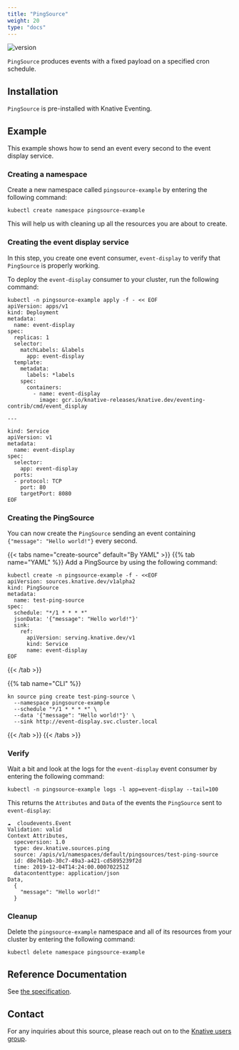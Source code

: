 ```yaml
---
title: "PingSource"
weight: 20
type: "docs"
---
```


![version](https://img.shields.io/badge/API_Version-v1alpha2-green?style=for-the-badge)

`PingSource` produces events with a fixed payload on a specified cron schedule.

## Installation

`PingSource` is pre-installed with Knative Eventing.

## Example

This example shows how to send an event every second to the event display
service.

### Creating a namespace

Create a new namespace called `pingsource-example` by entering the following
command:

```shell
kubectl create namespace pingsource-example
```

This will help us with cleaning up all the resources you are about to create.

### Creating the event display service

In this step, you create one event consumer, `event-display` to verify that
`PingSource` is properly working.

To deploy the `event-display` consumer to your cluster, run the following
command:

```shell
kubectl -n pingsource-example apply -f - << EOF
apiVersion: apps/v1
kind: Deployment
metadata:
  name: event-display
spec:
  replicas: 1
  selector:
    matchLabels: &labels
      app: event-display
  template:
    metadata:
      labels: *labels
    spec:
      containers:
        - name: event-display
          image: gcr.io/knative-releases/knative.dev/eventing-contrib/cmd/event_display

---

kind: Service
apiVersion: v1
metadata:
  name: event-display
spec:
  selector:
    app: event-display
  ports:
  - protocol: TCP
    port: 80
    targetPort: 8080
EOF
```

### Creating the PingSource

You can now create the `PingSource` sending an event containing
`{"message": "Hello world!"}` every second.

{{< tabs name="create-source" default="By YAML" >}} {{% tab name="YAML" %}} Add
a PingSource by using the following command:

```shell
kubectl create -n pingsource-example -f - <<EOF
apiVersion: sources.knative.dev/v1alpha2
kind: PingSource
metadata:
  name: test-ping-source
spec:
  schedule: "*/1 * * * *"
  jsonData: '{"message": "Hello world!"}'
  sink:
    ref:
      apiVersion: serving.knative.dev/v1
      kind: Service
      name: event-display
EOF
```

{{< /tab >}}

{{% tab name="CLI" %}}

```shell
kn source ping create test-ping-source \
  --namespace pingsource-example
  --schedule "*/1 * * * *" \
  --data '{"message": "Hello world!"}' \
  --sink http://event-display.svc.cluster.local
```

{{< /tab >}} {{< /tabs >}}

### Verify

Wait a bit and look at the logs for the `event-display` event consumer by
entering the following command:

```shell
kubectl -n pingsource-example logs -l app=event-display --tail=100
```

This returns the `Attributes` and `Data` of the events the `PingSource` sent to
`event-display`:

```
☁️  cloudevents.Event
Validation: valid
Context Attributes,
  specversion: 1.0
  type: dev.knative.sources.ping
  source: /apis/v1/namespaces/default/pingsources/test-ping-source
  id: d8e761eb-30c7-49a3-a421-cd5895239f2d
  time: 2019-12-04T14:24:00.000702251Z
  datacontenttype: application/json
Data,
  {
    "message": "Hello world!"
  }
```

### Cleanup

Delete the `pingsource-example` namespace and all of its resources from your
cluster by entering the following command:

```shell
kubectl delete namespace pingsource-example
```

## Reference Documentation

See
[the specification](../../../reference/eventing/eventing.md#sources.knative.dev/v1alpha2.PingSource).

## Contact

For any inquiries about this source, please reach out on to the
[Knative users group](https://groups.google.com/forum/#!forum/knative-users).
